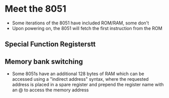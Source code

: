 # Meet the 8051
- Some iterations of the 8051 have included ROM/RAM, some don't
- Upon powering on, the 8051 will fetch the first instruction from the ROM

## Special Function Registerstt

## Memory bank switching
- Some 8051s have an additional 128 bytes of RAM which can be accessed using a
"indirect address" syntax, where the requested address is placed in a spare
register and prepend the register name with an @ to access the memory address
